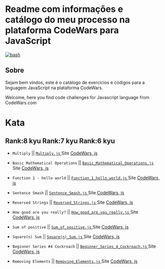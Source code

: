 # Readme com informações e catálogo do meu processo na plataforma CodeWars para JavaScript

<a href="https://www.codewars.com/users/arthurdduarte" target="_blank" rel="noreferrer"> <img src="https://www.codewars.com/users/arthurdduarte/badges/small" alt="bash"/> </a>

## Sobre
Sejam bem vindos, este é o catálogo de exercícios e códigos para a linguagem JavaScript na plataforma CodeWars.

Welcome, here you find code challenges for Javascript language from CodeWars.com

# Kata
## Rank:8 kyu  Rank:7 kyu  Rank:6 kyu   

* `Multiply` || [`Multiply.js`  ](/Code-Js/Multiply.js) Site [CodeWars, js  ](https://www.codewars.com/kata/50654ddff44f800200000004/train/javascript)

* `Basic Mathematical Operations` || [`Basic_Mathematical_Operations.js`  ](/Code-Js/Basic_Mathematical_Operations.js) Site [CodeWars, js  ](https://www.codewars.com/kata/57356c55867b9b7a60000bd7/train/javascript)

* `Function 1 - hello world` || [`Function_1_hello_world.js`  ](/Code-Js/Function_1_hello_world.js) Site [CodeWars, js  ](https://www.codewars.com/kata/523b4ff7adca849afe000035/train/javascript)

* `Sentence Smash` || [`Sentence_Smash.js`  ](/Code-Js/Sentence_Smash.js) Site [CodeWars, js  ](https://www.codewars.com/kata/53dc23c68a0c93699800041d/train/javascript)

* `Reversed Strings` || [`Reversed_Strings.js`  ](/Code-Js/Reversed_Strings.js) Site [CodeWars, js  ](https://www.codewars.com/kata/5168bb5dfe9a00b126000018/train/javascript)

* `How good are you really?` || [`How_good_are_you_really.js`  ](/Code-Js/How_good_are_you_really.js) Site [CodeWars, js  ](https://www.codewars.com/kata/5601409514fc93442500010b/train/javascript)

* `Sum of positive` || [`Sum_of_positive.js`  ](/Code-Js/Sum_of_positive.js) Site [CodeWars, js  ](https://www.codewars.com/kata/5715eaedb436cf5606000381/train/javascript)

* `Square(n) Sum` || [`Square(n)_Sum.js`  ](/Code-Js/Square(n)_Sum.js) Site [CodeWars, js  ](https://www.codewars.com/kata/515e271a311df0350d00000f/train/javascript)

* `Beginner Series #4 Cockroach` || [`Beginner_Series_4_Cockroach.js`  ](/Code-Js/Beginner_Series_4_Cockroach.js) Site [CodeWars, js  ](https://www.codewars.com/kata/55fab1ffda3e2e44f00000c6/train/javascript)

* `Removing Elements` || [`Removing_Elements.js`  ](/Code-Js/Removing_Elements.js) Site [CodeWars, js  ](https://www.codewars.com/kata/5769b3802ae6f8e4890009d2/train/javascript)


